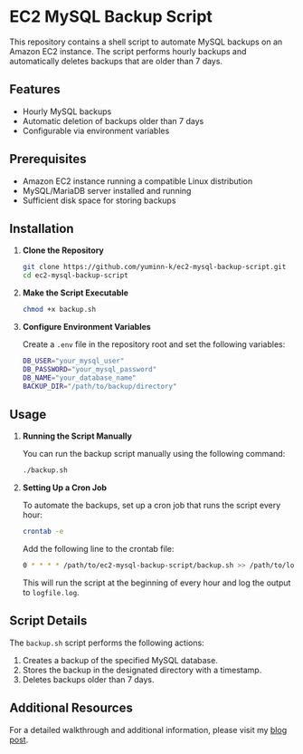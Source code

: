 # EC2 MySQL Backup Script

This repository contains a shell script to automate MySQL backups on an Amazon EC2 instance. The script performs hourly backups and automatically deletes backups that are older than 7 days.

## Features

- Hourly MySQL backups
- Automatic deletion of backups older than 7 days
- Configurable via environment variables

## Prerequisites

- Amazon EC2 instance running a compatible Linux distribution
- MySQL/MariaDB server installed and running
- Sufficient disk space for storing backups

## Installation

1. **Clone the Repository**

   ```bash
   git clone https://github.com/yuminn-k/ec2-mysql-backup-script.git
   cd ec2-mysql-backup-script
   ```

2. **Make the Script Executable**

   ```bash
   chmod +x backup.sh
   ```

3. **Configure Environment Variables**

   Create a `.env` file in the repository root and set the following variables:

   ```bash
   DB_USER="your_mysql_user"
   DB_PASSWORD="your_mysql_password"
   DB_NAME="your_database_name"
   BACKUP_DIR="/path/to/backup/directory"
   ```

## Usage

1. **Running the Script Manually**

   You can run the backup script manually using the following command:

   ```bash
   ./backup.sh
   ```

2. **Setting Up a Cron Job**

   To automate the backups, set up a cron job that runs the script every hour:

   ```bash
   crontab -e
   ```

   Add the following line to the crontab file:

   ```bash
   0 * * * * /path/to/ec2-mysql-backup-script/backup.sh >> /path/to/logfile.log 2>&1
   ```

   This will run the script at the beginning of every hour and log the output to `logfile.log`.

## Script Details

The `backup.sh` script performs the following actions:

1. Creates a backup of the specified MySQL database.
2. Stores the backup in the designated directory with a timestamp.
3. Deletes backups older than 7 days.

## Additional Resources

For a detailed walkthrough and additional information, please visit my [blog post](https://yuminnk-devlog.vercel.app/ec2%E4%B8%8Amysql%E8%87%AA%E5%8B%95%E8%A8%AD%E5%AE%9A).
